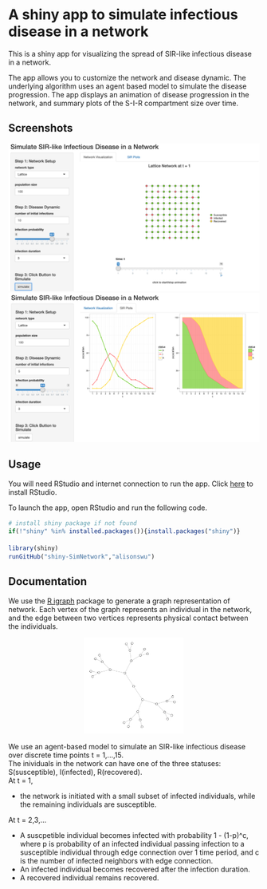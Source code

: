 # A shiny app to simulate infectious disease in a network 

This is a shiny app for visualizing the spread of SIR-like infectious disease in a network. 

The app allows you to customize the network and disease dynamic. The underlying algorithm uses an agent based model to simulate the disease progression. The app displays an animation of disease progression in the network, and summary plots of the S-I-R compartment size over time. 

## Screenshots


<p align="center">
  <img src="screenshot1.png" width="700"/>
  <img src="screenshot2.png" width="700"/>
</p>

## Usage

You will need RStudio and internet connection to run the app. Click [here](https://www.rstudio.com/home/) to install RStudio.

To launch the app, open RStudio and run the following code. 

```R
# install shiny package if not found
if(!"shiny" %in% installed.packages()){install.packages("shiny")}

library(shiny)
runGitHub("shiny-SimNetwork","alisonswu")
```

## Documentation
We use the [R igraph](http://igraph.org/r/) package to generate a graph representation of network. Each vertex of the graph represents an individual in the network, and the edge between two vertices represents physical contact between the individuals. 

<p align="center">
  <img src="graph.png" width="200", "An example of tree network"/>
</p>

We use an agent-based model to simulate an SIR-like infectious disease over discrete time points t = 1,...,15. <br />
The inividuals in the network can have one of the three statuses: S(susceptible), I(infected), R(recovered). <br />
At t = 1, <br />
- the network is initiated with a small subset of infected individuals, while the remaining individuals are susceptible. 


At t = 2,3,... <br />
- A suscpetible individual becomes infected with probability 1 - (1-p)^c, where p is probability of an infected individual passing infection to a susceptible individual through edge connection over 1 time period, and c is the number of infected neighbors with edge connection. <br />
- An infected individual becomes recovered after the infection duration.<br />
- A recovered individual remains recovered.  










